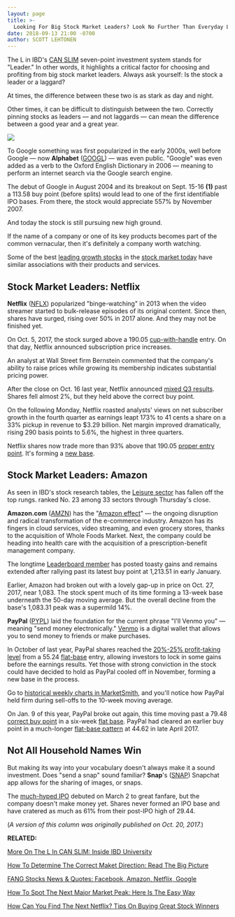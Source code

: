```yaml
---
layout: page
title: >-
  Looking For Big Stock Market Leaders? Look No Further Than Everyday Life
date: 2018-09-13 21:00 -0700
author: SCOTT LEHTONEN
---
```





The L in IBD's [CAN SLIM](https://www.investors.com/ibd-university/can-slim/) seven-point investment system stands for "Leader." In other words, it highlights a critical factor for choosing and profiting from big stock market leaders. Always ask yourself: Is the stock a leader or a laggard?


At times, the difference between these two is as stark as day and night.


Other times, it can be difficult to distinguish between the two. Correctly pinning stocks as leaders — and not laggards — can mean the difference between a good year and a great year.


![](https://www.investors.com/wp-content/uploads/2017/10/ICgoogl102317-457x1024.png)


To Google something was first popularized in the early 2000s, well before Google — now **Alphabet** ([GOOGL](https://research.investors.com/quote.aspx?symbol=GOOGL)) — was even public. "Google" was even added as a verb to the Oxford English Dictionary in 2006 — meaning to perform an internet search via the Google search engine.


The debut of Google in August 2004 and its breakout on Sept. 15-16 **(1)** past a 113.58 buy point (before splits) would lead to one of the first identifiable IPO bases. From there, the stock would appreciate 557% by November 2007.


And today the stock is still pursuing new high ground.


If the name of a company or one of its key products becomes part of the common vernacular, then it's definitely a company worth watching.


Some of the best [leading growth stocks](https://www.investors.com/stock-lists/stocks-to-watch-top-rated-ipos-big-caps-and-growth-stocks/) in the [stock market today](https://www.investors.com/category/market-trend/stock-market-today/) have similar associations with their products and services.


Stock Market Leaders: Netflix
-----------------------------


**Netflix** ([NFLX](https://research.investors.com/quote.aspx?symbol=NFLX)) popularized "binge-watching" in 2013 when the video streamer started to bulk-release episodes of its original content. Since then, shares have surged, rising over 50% in 2017 alone. And they may not be finished yet.


On Oct. 5, 2017, the stock surged above a 190.05 [cup-with-handle](https://www.investors.com/ibd-university/how-to-buy/common-patterns-1/) entry. On that day, Netflix announced subscription price increases.


An analyst at Wall Street firm Bernstein commented that the company's ability to raise prices while growing its membership indicates substantial pricing power.


After the close on Oct. 16 last year, Netflix announced [mixed Q3 results](https://www.investors.com/news/technology/click/netflix-stock-dips-early-despite-third-quarter-subscriber-beat/). Shares fell almost 2%, but they held above the correct buy point.


On the following Monday, Netflix roasted analysts' views on net subscriber growth in the fourth quarter as earnings leapt 173% to 41 cents a share on a 33% pickup in revenue to \$3.29 billion. Net margin improved dramatically, rising 290 basis points to 5.6%, the highest in three quarters.



Netflix shares now trade more than 93% above that 190.05 [proper entry point](https://www.investors.com/how-to-invest/investors-corner/chart-reading-basics-how-a-buy-point-marks-a-time-of-opportunity/). It's forming a [new base](https://www.investors.com/how-to-invest/investors-corner/how-to-trade-stocks-base-stock-charts/).


Stock Market Leaders: Amazon
----------------------------


As seen in IBD's stock research tables, the [Leisure sector](https://www.investors.com/data-tables/ibd-smart-nyse-nasdaq-tables-sep-13-2018/) has fallen off the top rungs. ranked No. 23 among 33 sectors through Thursday's close.


**Amazon.com** ([AMZN](https://research.investors.com/quote.aspx?symbol=AMZN)) has the "[Amazon effect](https://www.investors.com/research/ibd-industry-themes/retail-stocks-are-crashing-not-amazon-wal-mart/)" — the ongoing disruption and radical transformation of the e-commerce industry. Amazon has its fingers in cloud services, video streaming, and even grocery stores, thanks to the acquisition of Whole Foods Market. Next, the company could be heading into health care with the acquisition of a prescription-benefit management company.



The longtime [Leaderboard member](https://leaderboard.investors.com/leaderboard/leaders/default.aspx) has posted toasty gains and remains extended after rallying past its latest buy point at 1,213.51 in early January.


Earlier, Amazon had broken out with a lovely gap-up in price on Oct. 27, 2017, near 1,083. The stock spent much of its time forming a 13-week base underneath the 50-day moving average. But the overall decline from the base's 1,083.31 peak was a supermild 14%.



**PayPal** ([PYPL](https://research.investors.com/quote.aspx?symbol=PYPL)) laid the foundation for the current phrase "I'll Venmo you" — meaning "send money electronically." [Venmo](https://www.investors.com/news/technology/paypal-adds-retail-purchases-to-venmo-app-ahead-of-apple-launch/) is a digital wallet that allows you to send money to friends or make purchases.


In October of last year, PayPal shares reached the [20%-25% profit-taking level](https://www.investors.com/how-to-invest/investors-corner/how-to-build-long-term-profits-in-stocks-take-many-gains-at-20-25/) from a 55.24 [flat-base](https://www.investors.com/ibd-university/how-to-buy/common-patterns-3/) entry, allowing investors to lock in some gains before the earnings results. Yet those with strong conviction in the stock could have decided to hold as PayPal cooled off in November, forming a new base in the process.


Go to [historical weekly charts in MarketSmith](https://marketsmith.investors.com), and you'll notice how PayPal held firm during sell-offs to the 10-week moving average.


On Jan. 9 of this year, PayPal broke out again, this time moving past a 79.48 [correct buy point](https://www.investors.com/how-to-invest/investors-corner/chart-reading-basics-how-a-buy-point-marks-a-time-of-opportunity/) in a six-week [flat base](https://www.investors.com/how-to-invest/investors-corner/when-to-buy-the-basics-of-a-flat-base-a-super-growth-stock-pattern/). PayPal had cleared an earlier buy point in a much-longer [flat-base pattern](https://www.investors.com/how-to-invest/investors-corner/when-to-buy-the-basics-of-a-flat-base-a-super-growth-stock-pattern/) at 44.62 in late April 2017.


Not All Household Names Win
---------------------------



But making its way into your vocabulary doesn't always make it a sound investment. Does "send a snap" sound familiar? **Snap**'s ([SNAP](https://research.investors.com/quote.aspx?symbol=SNAP)) Snapchat app allows for the sharing of images, or snaps.


The [much-hyped IPO](https://www.investors.com/how-to-invest/investors-corner/a-tale-of-4-ipos-facebook-alibaba-snap-and-square/) debuted on March 2 to great fanfare, but the company doesn't make money yet. Shares never formed an IPO base and have cratered as much as 61% from their post-IPO high of 29.44.


(*A version of this column was originally published on Oct. 20, 2017.*)


**RELATED:**


[More On The L In CAN SLIM: Inside IBD University](https://www.investors.com/ibd-university/can-slim/)


[How To Determine The Correct Maket Direction: Read The Big Picture](https://www.investors.com/category/market-trend/the-big-picture/)


[FANG Stocks News & Quotes: Facebook, Amazon, Netflix, Google](https://www.investors.com/news/technology/fang-stocks-news-quotes-facebook-amazon-netflix-google/)


[How To Spot The Next Major Market Peak: Here Is The Easy Way](https://www.investors.com/how-to-invest/investors-corner/how-do-you-spot-a-major-market-top-easy-look-for-heavy-distribution/)


[How Can You Find The Next Netflix? Tips On Buying Great Stock Winners](https://www.investors.com/how-to-invest/investors-corner/how-can-you-find-the-next-netflix-tips-on-buying-great-stock-winners/)




